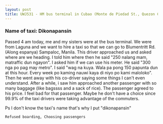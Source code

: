 ```yaml
---
layout: post
title: UWJ531 - HM bus terminal in Cubao (Monte de Piedad St., Quezon City)
---
```


### Name of taxi: Dikonapansin

Passed 4 am today, me and my sisters were at the bus terminal. We were from Laguna and we want to hire a taxi so that we can go to Blumentritt Rd. (Along espanya) Sampaloc, Manila. This driver approached us and asked where are we heading. I told him where then he said "250 nalang mam, matraffic dun ngayon". I asked him if we can use his meter. He said "300 nga po pag may metro". I said "wag na kuya. Wala pa pong 150 papunta dun at this hour. Every week po kaming nauwi kaya di niyo po kami maloloko". Then he went away with his co-driver saying some things I can't even understand. After a while, i saw him approached another passenger with so many baggage (like bagssss and a sack of rice). The passenger agreed to his price. I feel bad for that passenger. Maybe he don't have a choice since 99.9% of the taxi drivers were taking advantage of the commuters.

Ps
I don't know the taxi's name that's why I put "dikonapansin"

```Refused boarding, Choosing passengers```
